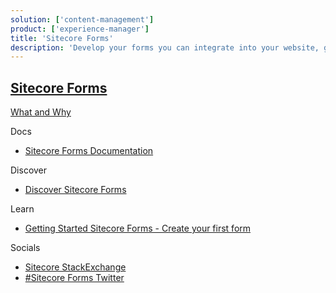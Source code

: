 ```yaml
---
solution: ['content-management']
product: ['experience-manager']
title: 'Sitecore Forms'
description: 'Develop your forms you can integrate into your website, great to capture key information about your customers.'
---
```


## [Sitecore Forms]()

[What and Why]()

Docs

- [Sitecore Forms Documentation](https://doc.sitecore.com/en/users/101/sitecore-experience-platform/sitecore-forms.html)

Discover

- [Discover Sitecore Forms]()

Learn

- [Getting Started Sitecore Forms - Create your first form](https://www.sitecore.com/knowledge-center/blog/359/sitecore-forms-create-your-first-form-4570)

Socials

- [Sitecore StackExchange](https://sitecore.stackexchange.com/questions/tagged/sitecore-forms)
- [#Sitecore Forms Twitter](https://twitter.com/search?q=sitecoreforms&src=typed_query&f=live)
